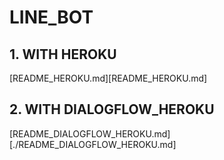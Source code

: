 # LINE_BOT



## 1. WITH HEROKU



[README_HEROKU.md][README_HEROKU.md]

## 2. WITH DIALOGFLOW_HEROKU

[README_DIALOGFLOW_HEROKU.md][./README_DIALOGFLOW_HEROKU.md]



